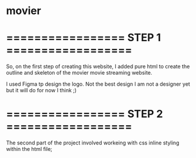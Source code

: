 # movier



# ================= STEP 1 ==================
So, on the first step of creating this website, I added pure html to create the outline and skeleton of the movier movie streaming website.

I used Figma tp design the logo. Not the best design I am not a designer yet but it will do for now I think ;)


# ================= STEP 2 ==================
The second part of the project involved workeing with css inline styling within the html file;
